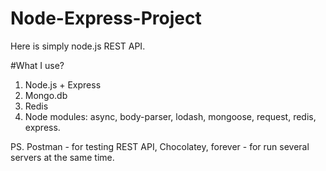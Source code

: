 # Node-Express-Project
Here is simply node.js REST API.

#What I use?
1. Node.js + Express
2. Mongo.db
3. Redis
4. Node modules: async, body-parser, lodash, mongoose, request, redis, express.

PS. Postman - for testing REST API, Chocolatey, forever - for run several servers at the same time.
    
